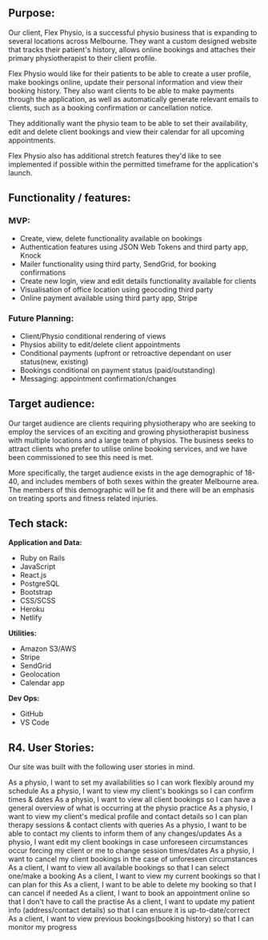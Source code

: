 ## Purpose:

Our client, Flex Physio, is a successful physio business that is expanding to several locations across Melbourne. They want a custom designed website that tracks their patient's history, allows online bookings and attaches their primary physiotherapist to their client profile. 

Flex Physio would like for their patients to be able to create a user profile, make bookings online, update their personal information and view their booking history. They also want clients to be able to make payments through the application, as well as automatically generate relevant emails to clients, such as a booking confirmation or cancellation notice. 

They additionally want the physio team to be able to set their availability, edit and delete client bookings and view their calendar for all upcoming appointments. 

Flex Physio also has additional stretch features they'd like to see implemented if possible within the permitted timeframe for the application's launch. 

## Functionality / features: 

### MVP: 

- Create, view, delete functionality available on bookings
- Authentication features using JSON Web Tokens and third party app, Knock
- Mailer functionality using third party, SendGrid, for booking confirmations
- Create new login, view and edit details functionality available for clients 
- Visualisation of office location using geocoding third party
- Online payment available using third party app, Stripe

### Future Planning:  

- Client/Physio conditional rendering of views 
- Physios ability to edit/delete client appointments   
- Conditional payments (upfront or retroactive dependant on user status(new, existing) 
- Bookings conditional on payment status (paid/outstanding)
- Messaging: appointment confirmation/changes

## Target audience:

Our target audience are clients requiring physiotherapy who are seeking to employ the services of an exciting and growing physiotherapist business with multiple locations and a large team of physios. The business seeks to attract clients who prefer to utilise online booking services, and we have been commissioned to see this need is met.

More specifically, the target audience exists in the age demographic of 18-40, and includes members of both sexes within the greater Melbourne area.  The members of this demographic will be fit and there will be an emphasis on treating sports and fitness related injuries.

## Tech stack:

**Application and Data:**

- Ruby on Rails
- JavaScript
- React.js
- PostgreSQL
- Bootstrap
- CSS/SCSS
- Heroku
- Netlify

**Utilities:**

- Amazon S3/AWS
- Stripe
- SendGrid
- Geolocation
- Calendar app

**Dev Ops:**

- GitHub
- VS Code


## R4. User Stories:
Our site was built with the following user stories in mind.

As a physio, I want to set my availabilities so I can work flexibly around my schedule
As a physio, I want to view my client's bookings so I can confirm times & dates 
As a physio, I want to view all client bookings so I can have a general overview of what is occurring at the physio practice 
As a physio, I want to view my client's medical profile and contact details so I can plan therapy sessions & contact clients with queries 
As a physio, I want to be able to contact my clients to inform them of any changes/updates
As a physio, I want edit my client bookings in case unforeseen circumstances occur forcing my client or me to change session times/dates 
As a physio, I want to cancel my client bookings in the case of unforeseen circumstances
As a client, I want to view all available bookings so that I can select one/make a booking
As a client, I want to view my current bookings so that I can plan for this
As a client, I want to be able to delete my booking so that I can cancel if needed 
As a client, I want to book an appointment online so that I don't have to call the practise
As a client, I want to update my patient info (address/contact details) so that I can ensure it is up-to-date/correct
As a client, I want to view previous bookings(booking history) so that I can monitor my progress